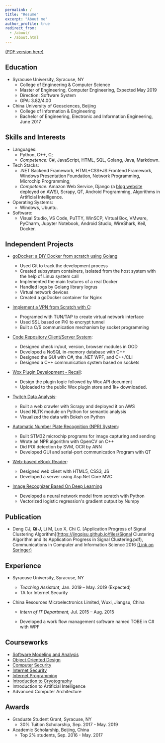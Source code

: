 ```yaml
---
permalink: /
title: "Resume"
excerpt: "About me"
author_profile: true
redirect_from: 
  - /about/
  - /about.html
---
```


[(PDF version here)](https://jingqisu.github.io/files/resume-JingQi.v2.1.pdf)
## Education

- Syracuse University, Syracuse, NY
  - College of Engineering & Computer Science
  - Master of Engineering, Computer Engineering, Expected May 2019
  - Direction: Software System
  - GPA: 3.82/4.00
- China University of Geosciences, Beijing
  - College of Information & Engineering
  - Bachelor of Engineering, Electronic and Information Engineering, June 2017

## Skills and Interests

- Languages:
  - Python, C++, C;
  - *Competence:* C#, JavaScript, HTML, SQL, Golang, Java, Markdown.
- Tech Stacks:
  - .NET Backend Framework, HTML+CSS+JS Frontend Framework, Windows Presentation Foundation, Network Programming, Microchip Programming;
  - *Competence:* Amazon Web Service, Django (a [blog website](http://18.216.116.220/) deployed on AWS), Scrapy, QT, Android Programming, Algorithms in Artificial Intelligence.
- Operating Systems:
  - Windows, Ubuntu.
- Software:
  - Visual Studio, VS Code, PuTTY, WinSCP, Virtual Box, VMware, PyCharm, Jupyter Notebook, Android Studio, WireShark, Keil, Docker.

## Independent Projects

- [goDocker: a DIY Docker from scratch using Golang](https://jingqisu.github.io/project/diy_docker_with_golang)
  - Used Git to track the development process
  - Created subsystem containers, isolated from the host system with the help of Linux system call
  - Implemented the main features of a real Docker
  - Handled logs by Golang library logrus
  - Virtual network devices
  - Created a goDocker container for Nginx 

- [Implement a VPN from Scratch with C](https://jingqisu.github.io/project/vpn_with_c_language):
  - Programed with TUN/TAP to create virtual network interface 
  - Used SSL based on PKI to encrypt tunnel 
  - Built a C/S communication mechanism by socket programming 

- [Code Repository Client/Server System](https://jingqisu.github.io/project/code_repository_client_server_system):
  - Designed check in/out, version, browser modules in OOD
  - Developed a NoSQL in-memory database with C++ 
  - Designed the GUI with C#, the .NET WPF, and C++/CLI
  - Designed a C++ communication system based on sockets

- [Wox Plugin Development - Recall](https://jingqisu.github.io/project/wox_plugin_development_recall):
  - Design the plugin logic followed by Wox API document
  - Uploaded to the public Wox plugin store and 1k+ downloaded. 

- [Twitch Data Analysis](https://jingqisu.github.io/project/twitch_data_analysis):
  - Built a web crawler with Scrapy and deployed it on AWS
  - Used NLTK module on Python for semantic analysis
  - Visualized the data with Bokeh on Python 

- [Automatic Number Plate Recognition (NPR) System](https://jingqisu.github.io/project/automatic_number_plate_recognition_system):
  - Built STM32 microchip programs for image capturing and sending
  - Wrote an NPR algorithm with OpenCV on C++ 
  - Did POI detection by SVM, OCR by ANN 
  - Developed GUI and serial-port communication Program with QT 

- [Web-based eBook Reader](https://jingqisu.github.io/project/ebook_reader):
  - Designed web client with HTML5, CSS3, JS 
  - Developed a server using Asp.Net Core MVC 

- [Image Recognizer Based On Deep Learning](https://jingqisu.github.io/project/image_recognizer_based_on_deep_learning)
  - Developed a neural network model from scratch with Python 
  - Vectorized logistic regression's gradient output by Numpy 

## Publication

- Deng CJ, **Qi J,** Li M, Luo X, Chi C. [Application Progress of Signal Clustering Algorithm](https://jingqisu.github.io/files/Signal Clustering Algorithm and its Application Progress in Signal Clustering.pdf), Communications in Computer and Information Science 2016 [(Link on Springer)](https://link.springer.com/chapter/10.1007/978-981-10-2053-7_20)

## Experience

* Syracuse University, Syracuse, NY
  * *Teaching Assistant*, Jan. 2019 – May. 2019 (Expected) 
  * TA for Internet Security

* China Resources Microelectronics Limited, Wuxi, Jiangsu, China

  * *Intern of IT Department,* Jul. 2015 – Aug. 2015

  * Developed a work flow management software named TOBE in C# with WPF

## Courseworks

- [Software Modeling and Analysis](https://ecs.syr.edu/faculty/fawcett/handouts/webpages/CSE681.htm)
- [Object Oriented Design](https://ecs.syr.edu/faculty/fawcett/handouts/webpages/CSE687.htm)
- [Computer Security](http://www.cis.syr.edu/~wedu/Teaching/InternetSecurity/)
- [Internet Security](http://www.cis.syr.edu/~wedu/Teaching/InternetSecurity/)
- [Internet Programming](https://ecs.syr.edu/faculty/fawcett/handouts/webpages/CSE686.htm)
- [Introduction to Cryotography](http://www.cis.syr.edu/courses/cis428/)
- Introduction to Artificial Intelligence
- Advanced Computer Architecture

## Awards

- Graduate Student Grant, Syracuse, NY
  - 30% Tuition Scholarship, Sep. 2017 - May. 2019
- Academic Scholarship, Beijing, China
  - Top 2% students, Sep. 2016 - May. 2017
